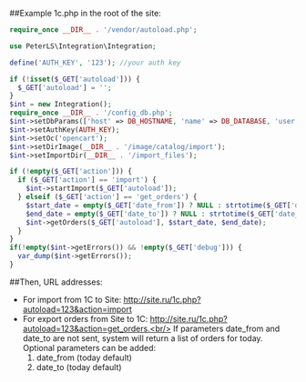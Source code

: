 ##Example 1c.php in the root of the site:

```php
require_once __DIR__ . '/vendor/autoload.php';

use PeterLS\Integration\Integration;

define('AUTH_KEY', '123'); //your auth key

if (!isset($_GET['autoload'])) {
  $_GET['autoload'] = '';
}
$int = new Integration();
require_once __DIR__ . '/config_db.php';
$int->setDbParams(['host' => DB_HOSTNAME, 'name' => DB_DATABASE, 'user' => DB_USERNAME, 'password' => DB_PASSWORD]);
$int->setAuthKey(AUTH_KEY);
$int->setOc('opencart');
$int->setDirImage(__DIR__ . '/image/catalog/import');
$int->setImportDir(__DIR__ . '/import_files');

if (!empty($_GET['action'])) {
  if ($_GET['action'] == 'import') {
    $int->startImport($_GET['autoload']);
  } elseif ($_GET['action'] == 'get_orders') {
    $start_date = empty($_GET['date_from']) ? NULL : strtotime($_GET['date_from']);
    $end_date = empty($_GET['date_to']) ? NULL : strtotime($_GET['date_to']);
    $int->getOrders($_GET['autoload'], $start_date, $end_date);
  }
}
if(!empty($int->getErrors()) && !empty($_GET['debug'])) {
  var_dump($int->getErrors());
}
```

##Then, URL addresses:

- For import from 1C to Site: http://site.ru/1c.php?autoload=123&action=import
- For export orders from Site to 1C: http://site.ru/1c.php?autoload=123&action=get_orders.<br/>
If parameters date_from and date_to are not sent, system will return a list of orders for today.<br/>
Optional parameters can be added:
    1. date_from (today default)
    2. date_to (today default)